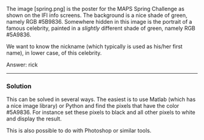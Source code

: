 The image [spring.png] is the poster for the MAPS Spring Challenge as shown on
the IFI info screens. The background is a nice shade of green, namely RGB
\#5B9836. Somewhere hidden in this image is the portrait of a famous
celebrity, painted in a _slightly_ different shade of green, namely RGB
\#5A9836.

We want to know the nickname (which typically is used as his/her first name),
in lower case, of this celebrity.

Answer: rick

----
### Solution
This can be solved in several ways. The easiest is to use Matlab (which has a
nice image library) or Python and find the pixels that have the color \#5A9836.
For instance set these pixels to black and all other pixels to white and
display the result.

This is also possible to do with Photoshop or similar tools.
